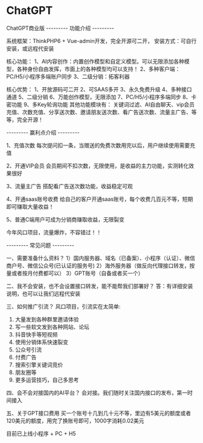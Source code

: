 # ChatGPT
ChatGPT商业版
--------- 功能介绍 ---------

系统框架：ThinkPHP6 + Vue-admin开发，完全开源可二开，
安装方式：可自行安装，或远程代安装

核心功能：
  1、AI内容创作：内置创作模型和自定义模型。可以无限添加各种模型，各种身份自由发挥，市面上的各种模型均可以支持！
  2、多种客户端：PC/H5/小程序多端账户同步
  3、二级分销：拓客利器

核心优势：
  1、开放源码可二开
  2、可SAAS多开
  3、永久免费升级
  4、多种接口通道
  5、二级分销
  6、万能创作模型，无限添加
  7、PC/H5/小程序多端同步
  8、卡密功能
  9、多Key轮询功能
其他功能模块有：
  关键词过滤、AI自由聊天、vip会员充值、次数充值、分享送次数、邀请朋友送次数、看广告送次数、流量主广告、等等，完全开源！

--------- 赢利点介绍 ---------

1、充值次数
每次提问扣一条，当赠送的免费次数用完以后，用户继续使用需要充值

2、开通VIP会员
会员期间不扣次数，无限使用，是收益的主力功能，实测转化效果很好

3、流量主广告
搭配看广告送次数功能，收益稳定可观

4、开通saas账号收费
给自己的客户开通saas账号，每个收费几百元不等，短期即可赚取大量收益！

5、普通C端用户可成为分销商赚取收益，无限裂变

今年风口项目，流量爆炸，不容错过！！


--------- 常见问题 ---------

一、需要准备什么资料？
 1）国内服务器、域名（已备案）、小程序（认证）、微信商户号、微信公众号(已认证的服务号)
 2）海外服务器（做反向代理接口转发，按量或者按月付费都可以）
 3）GPT账号（自备或者买一个）

二、我不会安装，也不会设置接口转发，能不能帮我们部署好？
  答：有详细安装说明，也可以让我们远程代安装
  
三、如何推广引流？
 风口项目，引流实在太简单:
 1) 大量发到各种群里邀请体验
 2) 写一些软文发到各种网站、论坛
 3) 抖音快手等短视频
 4) 使用分销体系快速裂变
 5) 公众号引流
 6) 付费广告
 7) 搜索引擎关键词竞价
 8) 朋友圈等
 9) 更多运营技巧，自己多思考

四、会不会对接国内的AI平台？
 会对接。我们随时关注国内接口的发布，第一时间接入
 

 
五、关于GPT接口费用
 买一个账号十几到几十元不等，里边有5美元的额度或者120美元的额度，用完了换账号即可，1000字消耗0.02美元

目前已上线小程序 + PC + H5
